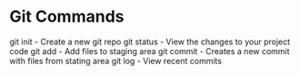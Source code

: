 # Git Commands

git init - Create a new git repo
git status - View the changes to your project code
git add - Add files to staging area
git commit - Creates a new commit with files from stating area
git log - View recent commits
